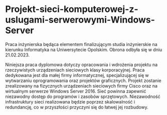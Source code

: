 # Projekt-sieci-komputerowej-z-uslugami-serwerowymi-Windows-Server
Praca inżynierska będąca elementem finalizującym studia inżynierskie na kierunku Informatyka na Uniwersytecie Opolskim.
Obrona odbyła się w dniu 21.02.2023.

Niniejsza praca dyplomowa dotyczy opracowania i wdrożenia projektu na rzeczywistych urządzeniach sieciowych klasy korporacyjnej. Praca dedykowana jest
dla małej firmy informatycznej, specjalizującej się w wytwarzaniu oprogramowania oraz projektów graficznych. Projekt zostanie zrealizowany na fizycznych
urządzeniach sieciowych firmy Cisco oraz na wirtualnym serwerze Windows Server 2016. Sieć powinna zapewnić niezawodny dostęp do programów i zasobów sprzętowych.
Niezawodność infrastruktury sieci realizowana będzie poprzez skalowalność i redundancję, co w przyszłości przyczyni się do łatwej jej rozbudowy.  
